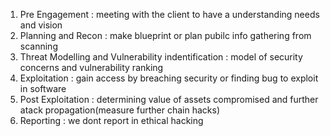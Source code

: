 1. Pre Engagement : meeting with the client to have a understanding needs and vision
2. Planning and Recon : make blueprint or plan pubilc info gathering from scanning
3. Threat Modelling and Vulnerability indentification : model of security concerns and vulnerability ranking
4. Exploitation : gain access by breaching security or finding bug to exploit in software
5. Post Exploitation : determining value of assets compromised and further atack propagation(measure further chain hacks)
6. Reporting : we dont report in ethical hacking